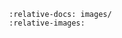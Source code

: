 ```{include} ../../../../docs/tutorials/02_release_gitlab.md
   :relative-docs: images/
   :relative-images:
```
